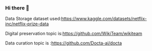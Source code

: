 ### Hi there 👋

<!--
**Abhishekpatil679/Abhishekpatil679** is a ✨ _special_ ✨ repository because its `README.md` (this file) appears on your GitHub profile.

Here are some ideas to get you started:

- 🔭 I’m currently working on my Data Analytics Portfolio Project
- 🌱 I’m currently learning POwer BI and SQL
- 👯 I’m looking to collaborate on ...
- 🤔 I’m looking for help with resume and interview practise
- 💬 Ask me about Geopolitics and Cricket
- 📫 How to reach me: ...abhilion.07@gmail.com
- 😄 Pronouns: ...
- ⚡ Fun fact: I can write with both my hands!!
-->
 Data Storage dataset used:https://www.kaggle.com/datasets/netflix-inc/netflix-prize-data

Digital preservation topic is:https://github.com/WikiTeam/wikiteam

Data curation topic is :https://github.com/Docta-ai/docta
